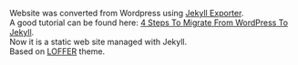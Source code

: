 Website was converted from Wordpress using [Jekyll Exporter](https://wordpress.org/plugins/jekyll-exporter/).  
A good tutorial can be found here: [4 Steps To Migrate From WordPress To Jekyll](https://blog.webjeda.com/wordpress-to-jekyll-migration/).  
Now it is a static web site managed with Jekyll.  
Based on [LOFFER](https://fromendworld.github.io/LOFFER/) theme.
